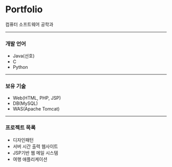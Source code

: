 # Portfolio
컴퓨터 소프트웨어 공학과

---
### 개발 언어

- Java(선호) 
- C
- Python

---
### 보유 기술
- Web(HTML, PHP, JSP)
- DB(MySQL)
- WAS(Apache Tomcat)

---
### 프로젝트 목록
- 디자인패턴
- 서버 시간 출력 웹사이트
- JSP기반 웹 메일 시스템
- 여행 애플리케이션
